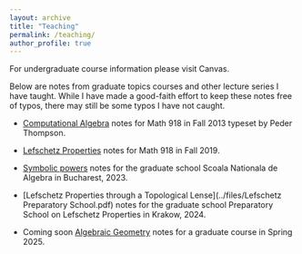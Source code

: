 ```yaml
---
layout: archive
title: "Teaching"
permalink: /teaching/
author_profile: true
---
```


For undergraduate course information please visit Canvas.

Below are notes from graduate topics courses and other lecture series I have taught. While I have made a good-faith effort to keep these notes free of typos, there may still be some typos I have not caught. 

* [Computational Algebra](../files/Computational_alg_notes.pdf) notes for Math 918 in Fall 2013 typeset by Peder Thompson.

* [Lefschetz Properties](../files/918-Lefschetz-Notes.pdf) notes for Math 918 in Fall 2019.

* [Symbolic powers](../files/SNALectures.pdf) notes for the graduate school Scoala Nationala de Algebra in Bucharest, 2023.

* [Lefschetz Properties through a Topological Lense](../files/Lefschetz Preparatory School.pdf) notes for the graduate school Preparatory School on Lefschetz Properties in Krakow, 2024.

* Coming soon [Algebraic Geometry]() notes for a graduate course in Spring 2025.